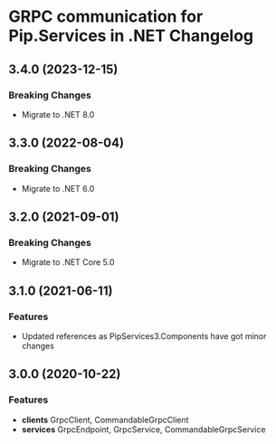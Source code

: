 # GRPC communication for Pip.Services in .NET Changelog

## <a name="3.4.0"></a> 3.4.0 (2023-12-15)

### Breaking Changes
* Migrate to .NET 8.0

## <a name="3.3.0"></a> 3.3.0 (2022-08-04)

### Breaking Changes
* Migrate to .NET 6.0

## <a name="3.2.0"></a> 3.2.0 (2021-09-01)

### Breaking Changes
* Migrate to .NET Core 5.0

## <a name="3.1.0"></a> 3.1.0 (2021-06-11) 

### Features
* Updated references as PipServices3.Components have got minor changes

## <a name="3.0.0"></a> 3.0.0 (2020-10-22)

### Features
* **clients** GrpcClient, CommandableGrpcClient
* **services** GrpcEndpoint, GrpcService, CommandableGrpcService

